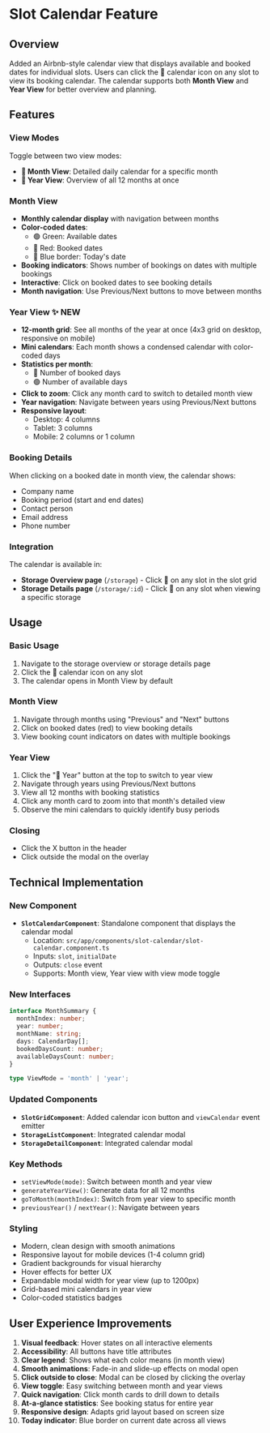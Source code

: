# Slot Calendar Feature

## Overview

Added an Airbnb-style calendar view that displays available and booked dates for individual slots. Users can click the 📅 calendar icon on any slot to view its booking calendar. The calendar supports both **Month View** and **Year View** for better overview and planning.

## Features

### View Modes

Toggle between two view modes:

- **📅 Month View**: Detailed daily calendar for a specific month
- **📆 Year View**: Overview of all 12 months at once

### Month View

- **Monthly calendar display** with navigation between months
- **Color-coded dates**:
  - 🟢 Green: Available dates
  - 🔴 Red: Booked dates
  - 🔵 Blue border: Today's date
- **Booking indicators**: Shows number of bookings on dates with multiple bookings
- **Interactive**: Click on booked dates to see booking details
- **Month navigation**: Use Previous/Next buttons to move between months

### Year View ✨ NEW

- **12-month grid**: See all months of the year at once (4x3 grid on desktop, responsive on mobile)
- **Mini calendars**: Each month shows a condensed calendar with color-coded days
- **Statistics per month**:
  - 🔴 Number of booked days
  - 🟢 Number of available days
- **Click to zoom**: Click any month card to switch to detailed month view
- **Year navigation**: Navigate between years using Previous/Next buttons
- **Responsive layout**:
  - Desktop: 4 columns
  - Tablet: 3 columns
  - Mobile: 2 columns or 1 column

### Booking Details

When clicking on a booked date in month view, the calendar shows:

- Company name
- Booking period (start and end dates)
- Contact person
- Email address
- Phone number

### Integration

The calendar is available in:

- **Storage Overview page** (`/storage`) - Click 📅 on any slot in the slot grid
- **Storage Details page** (`/storage/:id`) - Click 📅 on any slot when viewing a specific storage

## Usage

### Basic Usage

1. Navigate to the storage overview or storage details page
2. Click the 📅 calendar icon on any slot
3. The calendar opens in Month View by default

### Month View

1. Navigate through months using "Previous" and "Next" buttons
2. Click on booked dates (red) to view booking details
3. View booking count indicators on dates with multiple bookings

### Year View

1. Click the "📆 Year" button at the top to switch to year view
2. Navigate through years using Previous/Next buttons
3. View all 12 months with booking statistics
4. Click any month card to zoom into that month's detailed view
5. Observe the mini calendars to quickly identify busy periods

### Closing

- Click the X button in the header
- Click outside the modal on the overlay

## Technical Implementation

### New Component

- **`SlotCalendarComponent`**: Standalone component that displays the calendar modal
  - Location: `src/app/components/slot-calendar/slot-calendar.component.ts`
  - Inputs: `slot`, `initialDate`
  - Outputs: `close` event
  - Supports: Month view, Year view with view mode toggle

### New Interfaces

```typescript
interface MonthSummary {
  monthIndex: number;
  year: number;
  monthName: string;
  days: CalendarDay[];
  bookedDaysCount: number;
  availableDaysCount: number;
}

type ViewMode = 'month' | 'year';
```

### Updated Components

- **`SlotGridComponent`**: Added calendar icon button and `viewCalendar` event emitter
- **`StorageListComponent`**: Integrated calendar modal
- **`StorageDetailComponent`**: Integrated calendar modal

### Key Methods

- `setViewMode(mode)`: Switch between month and year view
- `generateYearView()`: Generate data for all 12 months
- `goToMonth(monthIndex)`: Switch from year view to specific month
- `previousYear()` / `nextYear()`: Navigate between years

### Styling

- Modern, clean design with smooth animations
- Responsive layout for mobile devices (1-4 column grid)
- Gradient backgrounds for visual hierarchy
- Hover effects for better UX
- Expandable modal width for year view (up to 1200px)
- Grid-based mini calendars in year view
- Color-coded statistics badges

## User Experience Improvements

1. **Visual feedback**: Hover states on all interactive elements
2. **Accessibility**: All buttons have title attributes
3. **Clear legend**: Shows what each color means (in month view)
4. **Smooth animations**: Fade-in and slide-up effects on modal open
5. **Click outside to close**: Modal can be closed by clicking the overlay
6. **View toggle**: Easy switching between month and year views
7. **Quick navigation**: Click month cards to drill down to details
8. **At-a-glance statistics**: See booking status for entire year
9. **Responsive design**: Adapts grid layout based on screen size
10. **Today indicator**: Blue border on current date across all views
